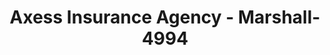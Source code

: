 ---
f_zip-code: 75670
f_state-code: TX
title: Axess Insurance Agency - Marshall-4994
f_phone: 903-935-9782
f_city-only: Marshall
f_address: 600 Southeast End Boulevard Marshall
f_location-unique-id: '4994'
slug: axess-insurance-agency---marshall-4994
updated-on: '2024-05-30T13:46:58.046Z'
created-on: '2024-05-30T13:36:59.803Z'
published-on: '2024-05-30T13:54:32.469Z'
f_city-state: cms/city/marshall-tx.md
f_company: cms/company/axess-insurance-agency---marshall.md
f_state: cms/state/texas.md
layout: '[payday-loan].html'
tags: payday-loan
---